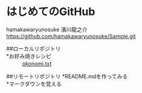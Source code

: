 # はじめてのGitHub
  hamakawaryunosuke 濱川龍之介  
https://github.com/hamakawaryunosuke/Sample.git  

##ローカルリポジトリ  
*お好み焼きレシピ  
　　　[okonomi.txt](okonomi.txt)  

##リモートリポジトリ 
*README.mdを作ってみる  
*マークダウンを覚える  
